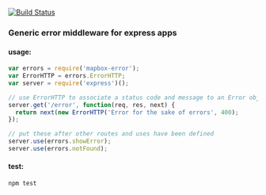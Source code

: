 [![Build Status](https://travis-ci.org/mapbox/mapbox-error.svg)](https://travis-ci.org/mapbox/mapbox-error)

### Generic error middleware for express apps

#### usage:
``` javascript
var errors = require('mapbox-error');
var ErrorHTTP = errors.ErrorHTTP;
var server = require('express')();

// use ErrorHTTP to associate a status code and message to an Error object
server.get('/error', function(req, res, next) {
  return next(new ErrorHTTP('Error for the sake of errors', 400);
});

// put these after other routes and uses have been defined
server.use(errors.showError);
server.use(errors.notFound);

```

#### test:

`npm test`
